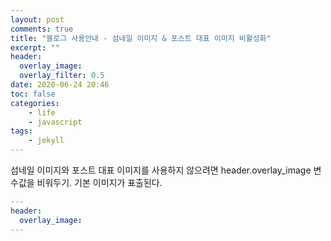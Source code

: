 ```yaml
---
layout: post
comments: true
title: "블로그 사용안내 - 섬네일 이미지 & 포스트 대표 이미지 비활성화"
excerpt: ""
header:
  overlay_image: 
  overlay_filter: 0.5
date: 2020-06-24 20:46
toc: false
categories:
    - life
    - javascript
tags:
    - jekyll
---
```

섬네일 이미지와 포스트 대표 이미지를 사용하지 않으려면 header.overlay_image 변수값을 비워두기. 기본 이미지가 표출된다.

```yaml
---
header:
  overlay_image:
---
```